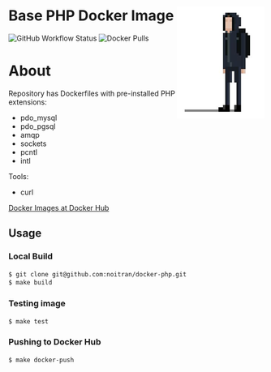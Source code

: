 # <img src="docs/logo.png" alt="Noitran Logo" align="right"> Base PHP Docker Image

![GitHub Workflow Status](https://img.shields.io/github/workflow/status/noitran/docker-php/Github%20Docker%20CI?style=flat-square)
![Docker Pulls](https://img.shields.io/docker/pulls/noitran/php?style=flat-square)

# About

Repository has Dockerfiles with pre-installed PHP extensions:

* pdo_mysql
* pdo_pgsql
* amqp
* sockets
* pcntl
* intl

Tools:

* curl

[Docker Images at Docker Hub](https://hub.docker.com/repository/docker/noitran/php-base/tags?page=1)

## Usage

### Local Build

```bash
$ git clone git@github.com:noitran/docker-php.git
$ make build
```

### Testing image

```bash
$ make test
```

### Pushing to Docker Hub

```bash
$ make docker-push
```
